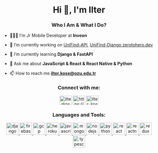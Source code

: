 <h1 align="center">Hi 👋, I'm Ilter</h1>
<h3 align="center">Who I Am & What I Do?</h3>

- 👨🏽‍💻 I’m Jr Mobile Developer at **Inveon**

- 🔭 I’m currently working on [UniFind-API](https://github.com/ilter/UniFind-API),  [UniFind-Django](https://github.com/ilter/UniFind-Django),[zerotohero.dev](https://github.com/zerotohero-dev/)

- 🌱 I’m currently learning **Django & FastAPI**

- 💬 Ask me about **JavaScript & React & React Native & Python**

- 📫 How to reach me **ilter.kose@ozu.edu.tr**

<h3 align="center">Connect with me:</h3>
<p align="center">
<a href="https://linkedin.com/in/ilterkose" target="blank"><img align="center" src="https://cdn.jsdelivr.net/npm/simple-icons@3.0.1/icons/linkedin.svg" alt="ilterkose" height="30" width="40" /></a>
<a href="https://discord.gg/https://discord.gg/uXjjTsgagW" target="blank"><img align="center" src="https://cdn.jsdelivr.net/npm/simple-icons@3.0.1/icons/discord.svg" alt="https://discord.gg/uXjjTsgagW" height="30" width="40" /></a>
  <a href="https://www.hackerrank.com/ilter_kose" target="blank"><img align="center" src="https://cdn.jsdelivr.net/npm/simple-icons@3.0.1/icons/hackerrank.svg" alt="ilter_kose" height="30" width="40" /></a>
</p>

<h3 align="center">Languages and Tools:</h3>
<p align="center"> <a href="https://www.djangoproject.com/" target="_blank"> <img src="https://devicons.github.io/devicon/devicon.git/icons/django/django-original.svg" alt="django" width="40" height="40"/> </a> <a href="https://firebase.google.com/" target="_blank"> <img src="https://www.vectorlogo.zone/logos/firebase/firebase-icon.svg" alt="firebase" width="40" height="40"/> </a> <a href="https://cloud.google.com" target="_blank"> <img src="https://www.vectorlogo.zone/logos/google_cloud/google_cloud-icon.svg" alt="gcp" width="40" height="40"/> </a> <a href="https://heroku.com" target="_blank"> <img src="https://www.vectorlogo.zone/logos/heroku/heroku-icon.svg" alt="heroku" width="40" height="40"/> </a> <a href="https://developer.mozilla.org/en-US/docs/Web/JavaScript" target="_blank"> <img src="https://devicons.github.io/devicon/devicon.git/icons/javascript/javascript-original.svg" alt="javascript" width="40" height="40"/> </a> <a href="https://www.mongodb.com/" target="_blank"> <img src="https://devicons.github.io/devicon/devicon.git/icons/mongodb/mongodb-original-wordmark.svg" alt="mongodb" width="40" height="40"/> </a> <a href="https://nodejs.org" target="_blank"> <img src="https://devicons.github.io/devicon/devicon.git/icons/nodejs/nodejs-original-wordmark.svg" alt="nodejs" width="40" height="40"/> </a> <a href="https://www.python.org" target="_blank"> <img src="https://devicons.github.io/devicon/devicon.git/icons/python/python-original.svg" alt="python" width="40" height="40"/> </a> <a href="https://reactjs.org/" target="_blank"> <img src="https://devicons.github.io/devicon/devicon.git/icons/react/react-original-wordmark.svg" alt="react" width="40" height="40"/> </a> <a href="https://reactnative.dev/" target="_blank"> <img src="https://reactnative.dev/img/header_logo.svg" alt="reactnative" width="40" height="40"/> </a> <a href="https://redux.js.org" target="_blank"> <img src="https://devicons.github.io/devicon/devicon.git/icons/redux/redux-original.svg" alt="redux" width="40" height="40"/> </a> <a href="https://www.typescriptlang.org/" target="_blank"> <img src="https://devicons.github.io/devicon/devicon.git/icons/typescript/typescript-original.svg" alt="typescript" width="40" height="40"/> </a> </p>


